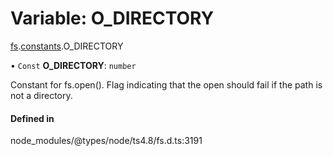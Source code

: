# Variable: O\_DIRECTORY

[fs](../modules/fs.md).[constants](../modules/fs.constants.md).O_DIRECTORY

• `Const` **O\_DIRECTORY**: `number`

Constant for fs.open(). Flag indicating that the open should fail if the path is not a directory.

#### Defined in

node_modules/@types/node/ts4.8/fs.d.ts:3191
